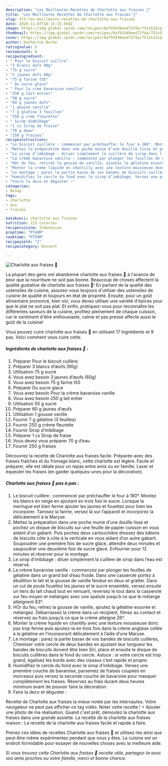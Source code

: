 ```yaml
---
description: "Les Meilleures Recettes de Charlotte aux fraises 🍓"
title: "Les Meilleures Recettes de Charlotte aux fraises 🍓"
slug: 473-les-meilleures-recettes-de-charlotte-aux-fraises
date: 2020-11-07T16:15:15.558Z
image: https://img-global.cpcdn.com/recipes/0af93549eed72fda/751x532cq70/charlotte-aux-fraises-🍓-photo-principale-de-la-recette.jpg
thumbnail: https://img-global.cpcdn.com/recipes/0af93549eed72fda/751x532cq70/charlotte-aux-fraises-🍓-photo-principale-de-la-recette.jpg
cover: https://img-global.cpcdn.com/recipes/0af93549eed72fda/751x532cq70/charlotte-aux-fraises-🍓-photo-principale-de-la-recette.jpg
author: Katharine Burke
ratingvalue: 5
reviewcount: 8
recipeingredient:
- " Pour le biscuit cuillre"
- "3 blancs dufs 90g"
- "75 g sucre"
- "3 jaunes dufs 60g"
- "75 g farine t55"
- " Du sucre glace"
- " Pour la crme bavaroise vanille"
- "250 g lait entier"
- "50 g sucre"
- "60 g jaunes dufs"
- "1 gousse vanille"
- "7 g glatine 3 feuilles"
- "250 g crme fleurette"
- " Sirop dimbibage"
- "1 cs Sirop de fraise"
- "70 g deau"
- "250 g fraises"
recipeinstructions:
- "Le biscuit cuillère : commencer par préchauffer le four à 180°. Montez les blancs en neige en ajoutant en trois fois le sucre. Lorsque la meringue est bien ferme ajouter les jaunes et fouettez pour bien les incorporer. Tamisez la farine, versez là sur l’appareil et incorporez la délicatement à la Maryse."
- "Mettez la préparation dans une poche munie d’une douille lisse et pochez un disque de biscuits sur une feuille de papier cuisson en vous aidant d’un gabarit. Puis pochez deux cartouchière dressez des bâtons de biscuits côte à côte à la verticale en vous aidant d’un autre gabarit. Soupoudrer une première fois de sucre glace, attendre deux minutes et saupoudrer une deuxième fois de sucre glace. Enfourner pour 12 minutes et réserver pour le montage."
- "Le sirop d’imbibage : diluer simplement la cuillère de sirop dans l’eau est réservé."
- "La crème bavaroise vanille : commencez par plonger les feuilles de gélatine dans un grand bol d’eau froide. Dans une casserole portez à ébullition le lait et la gousse de vanille fendue en deux et gratter. Dans un cul de poule fouettez les jaunes et le sucre ensemble, versez ensuite un tiers du lait chaud tout en remuant, reversez le tout dans la casserole sur feu moyen et mélangez avec une spatule jusqu’à ce que le mélange atteignent 83°."
- "HOr du feu, retirez la gousse de vanille, ajoutez la gélatine essorée et mélangez. Débarrassez la crème dans un récipient, filmez au contact et réservez au frais jusqu’à ce que la crème atteigne 26°."
- "Monter la crème liquide en chantilly avec une texture mousseuse donc pas trop ferme puis ajoutez-la en trois fois dans la crème anglaise collée à la gélatine en l’incorporant délicatement à l’aide d’une Maryse."
- "Le montage : parez la partie basse de vos bandes de biscuits cuillères, Chemiser votre cercle de deux bandes en ajustant leur longueur les bandes de biscuits doivent être bien Siri, place et ensuite le disque de biscuits cuillères dans le fond du cercle. Astuce : si votre cercle est trop grand, égalisez les bords avec des ciseaux c’est rapide et propre."
- "Humidifiez le cercle du fond avec le sirop d’imbibage. Versez une première couche de bavaroise, parsemez de fraises coupées en morceaux puis versez la seconde couche de bavaroise pour masquer complètement les fraises. Réservez au frais durant deux heures minimum avant de pouvoir faire la décoration."
- "Faire la deco et déguster :"
categories:
- Resep
tags:
- charlotte
- aux
- fraises

katakunci: charlotte aux fraises 
nutrition: 213 calories
recipecuisine: Indonesian
preptime: "PT40M"
cooktime: "PT59M"
recipeyield: "2"
recipecategory: Dessert

---
```



![Charlotte aux fraises 🍓](https://img-global.cpcdn.com/recipes/0af93549eed72fda/751x532cq70/charlotte-aux-fraises-🍓-photo-principale-de-la-recette.jpg)

La plupart des gens ont abandonné charlotte aux fraises 🍓 à l'avance de peur que la nourriture ne soit pas bonne. Beaucoup de choses affectent la qualité gustative de charlotte aux fraises 🍓! En partant de la qualité des ustensiles de cuisine, assurez-vous toujours d'utiliser des ustensiles de cuisine de qualité et toujours en état de propreté. Ensuite, pour un goût alimentaire prononcé, bien sûr, vous devez utiliser une variété d'épices pour que le plat ne soit pas plat. Et enfin, pratiquez-vous pour reconnaître les différentes saveurs de la cuisine, profitez pleinement de chaque cuisson, car le sentiment d'être enthousiaste, calme et pas pressé affecte aussi le goût de la cuisine!

<!--inarticleads1-->

Vous pouvez cuire charlotte aux fraises 🍓 en utilisant 17 Ingrédients et 9 pas. Voici comment vous cuire cette.

##### Ingrédients de charlotte aux fraises 🍓 :

1. Préparer  Pour le biscuit cuillère:
1. Préparer 3 blancs d’œufs (90g)
1. Utilisation 75 g sucre
1. Vous avez besoin 3 jaunes d’œufs (60g)
1. Vous avez besoin 75 g farine t55
1. Préparer  Du sucre glace
1. Vous avez besoin  Pour la crème bavaroise vanille
1. Vous avez besoin 250 g lait entier
1. Utilisation 50 g sucre
1. Préparer 60 g jaunes d’œufs
1. Utilisation 1 gousse vanille
1. Fournir 7 g gélatine (3 feuilles)
1. Fournir 250 g crème fleurette
1. Fournir  Sirop d’imbibage
1. Préparer 1 cs Sirop de fraise
1. Vous devez vous préparer 70 g d’eau
1. Fournir 250 g fraises


Découvrez la recette de Charlotte aux fraises facile. Préparée avec des fraises fraîches et du fromage blanc, cette charlotte est légère. Facile et préparer, elle est idéale pour un repas entre amis ou en famille. Laver et équeuter les fraises (en garder quelques-unes pour la décoration). 

<!--inarticleads2-->

##### Charlotte aux fraises 🍓 pas à pas :

1. Le biscuit cuillère : commencer par préchauffer le four à 180°. Montez les blancs en neige en ajoutant en trois fois le sucre. Lorsque la meringue est bien ferme ajouter les jaunes et fouettez pour bien les incorporer. Tamisez la farine, versez là sur l’appareil et incorporez la délicatement à la Maryse.
1. Mettez la préparation dans une poche munie d’une douille lisse et pochez un disque de biscuits sur une feuille de papier cuisson en vous aidant d’un gabarit. Puis pochez deux cartouchière dressez des bâtons de biscuits côte à côte à la verticale en vous aidant d’un autre gabarit. Soupoudrer une première fois de sucre glace, attendre deux minutes et saupoudrer une deuxième fois de sucre glace. Enfourner pour 12 minutes et réserver pour le montage.
1. Le sirop d’imbibage : diluer simplement la cuillère de sirop dans l’eau est réservé.
1. La crème bavaroise vanille : commencez par plonger les feuilles de gélatine dans un grand bol d’eau froide. Dans une casserole portez à ébullition le lait et la gousse de vanille fendue en deux et gratter. Dans un cul de poule fouettez les jaunes et le sucre ensemble, versez ensuite un tiers du lait chaud tout en remuant, reversez le tout dans la casserole sur feu moyen et mélangez avec une spatule jusqu’à ce que le mélange atteignent 83°.
1. HOr du feu, retirez la gousse de vanille, ajoutez la gélatine essorée et mélangez. Débarrassez la crème dans un récipient, filmez au contact et réservez au frais jusqu’à ce que la crème atteigne 26°.
1. Monter la crème liquide en chantilly avec une texture mousseuse donc pas trop ferme puis ajoutez-la en trois fois dans la crème anglaise collée à la gélatine en l’incorporant délicatement à l’aide d’une Maryse.
1. Le montage : parez la partie basse de vos bandes de biscuits cuillères, Chemiser votre cercle de deux bandes en ajustant leur longueur les bandes de biscuits doivent être bien Siri, place et ensuite le disque de biscuits cuillères dans le fond du cercle. Astuce : si votre cercle est trop grand, égalisez les bords avec des ciseaux c’est rapide et propre.
1. Humidifiez le cercle du fond avec le sirop d’imbibage. Versez une première couche de bavaroise, parsemez de fraises coupées en morceaux puis versez la seconde couche de bavaroise pour masquer complètement les fraises. Réservez au frais durant deux heures minimum avant de pouvoir faire la décoration.
1. Faire la deco et déguster :


Recette de Charlotte aux fraises la mieux notée par les internautes. Votre navigateur ne peut pas afficher ce tag vidéo. Noter cette recette ! + Ajouter une photo de ma réalisation. Quand c&#39;est prêt, démoulez la charlotte aux fraises dans une grande assiette. La recette de la charlotte aux fraises maison : La recette de la charlotte aux fraises facile et rapide à faire. 

<!--inarticleads1-->

<p>
Prenez ces idées de recettes Charlotte aux fraises 🍓 et utilisez-les ainsi que peut-être même expérimentez pendant que vous y êtes. La cuisine est un endroit formidable pour essayer de nouvelles choses avec la meilleure aide.
</p>

<p>
<i>Si vous trouvez cette Charlotte aux fraises 🍓 recette utile, partagez-la avec vos amis proches ou votre famille, merci et bonne chance.</i>
</p>
